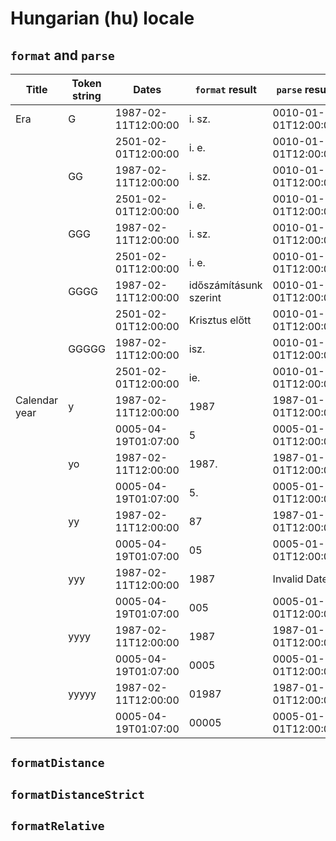# Hungarian (hu) locale

## `format` and `parse`

| Title | Token string | Dates | `format` result | `parse` result |
|-------|--------------|-------|-------------------|------------------|
| Era | G | 1987-02-11T12:00:00 | i. sz. | 0010-01-01T12:00:00 |
| | | 2501-02-01T12:00:00 | i. e. | 0010-01-01T12:00:00 |
| | GG | 1987-02-11T12:00:00 | i. sz. | 0010-01-01T12:00:00 |
| | | 2501-02-01T12:00:00 | i. e. | 0010-01-01T12:00:00 |
| | GGG | 1987-02-11T12:00:00 | i. sz. | 0010-01-01T12:00:00 |
| | | 2501-02-01T12:00:00 | i. e. | 0010-01-01T12:00:00 |
| | GGGG | 1987-02-11T12:00:00 | időszámításunk szerint | 0010-01-01T12:00:00 |
| | | 2501-02-01T12:00:00 | Krisztus előtt | 0010-01-01T12:00:00 |
| | GGGGG | 1987-02-11T12:00:00 | isz. | 0010-01-01T12:00:00 |
| | | 2501-02-01T12:00:00 | ie. | 0010-01-01T12:00:00 |
| Calendar year | y | 1987-02-11T12:00:00 | 1987 | 1987-01-01T12:00:00 |
| | | 0005-04-19T01:07:00 | 5 | 0005-01-01T12:00:00 |
| | yo | 1987-02-11T12:00:00 | 1987. | 1987-01-01T12:00:00 |
| | | 0005-04-19T01:07:00 | 5. | 0005-01-01T12:00:00 |
| | yy | 1987-02-11T12:00:00 | 87 | 1987-01-01T12:00:00 |
| | | 0005-04-19T01:07:00 | 05 | 0005-01-01T12:00:00 |
| | yyy | 1987-02-11T12:00:00 | 1987 | Invalid Date |
| | | 0005-04-19T01:07:00 | 005 | 0005-01-01T12:00:00 |
| | yyyy | 1987-02-11T12:00:00 | 1987 | 1987-01-01T12:00:00 |
| | | 0005-04-19T01:07:00 | 0005 | 0005-01-01T12:00:00 |
| | yyyyy | 1987-02-11T12:00:00 | 01987 | 1987-01-01T12:00:00 |
| | | 0005-04-19T01:07:00 | 00005 | 0005-01-01T12:00:00 |

## `formatDistance`

## `formatDistanceStrict`

## `formatRelative`
